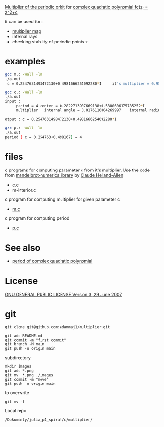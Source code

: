 

[Multiplier of the periodic orbit](https://en.wikipedia.org/wiki/Periodic_points_of_complex_quadratic_mappings#Stability_of_periodic_points_(orbit)_-_multiplier) for [complex quadratic polynomial fc(z) = z^2+c](https://en.wikipedia.org/wiki/Complex_quadratic_polynomial)

it can be used for : 
* [multiplier map](https://commons.wikimedia.org/wiki/File:Mandelbrot_set_-_multiplier_map.png)
* internal rays
* checking stability of periodic points z


# examples

```bash
gcc m.c -Wall -lm
./a.out
 c = 0.2547631498472130+0.4981666254092280*I 	 it's multiplier = 0.9527732719049150+0.1058597981813492*I 	 internal radius r = 0.9586361168490332 	 internal angle = 0.0176110004269997  period = 4
```

```bash
gcc c.c -Wall -lm
./a.out
input : 
	 period = 4 center = 0.2822713907669138+0.5300606175785252*I
	 multiplier : internal angle = 0.0176110004269997 	 internal radius = 0.9586361168490332

otput : c = 0.2547631498472130+0.4981666254092280*I
```


```bash
gcc p.c -Wall -lm
./a.out
period ( c = 0.254763+0.498167) = 4 
```




# files

c programs for computing parameter c from it's multiplier. Use the code from [mandelbrot-numerics library](https://code.mathr.co.uk/mandelbrot-numerics) by [Claude Heiland-Allen](https://mathr.co.uk/)
* [c.c](./src/c.c) 
* [m-interior.c](./src/m-interior.c) 

c program for computing multiplier for given parameter c
* [m.c](./src/m.c) 

c program for computing period
* [p.c](./src/p.c)


# See also
* [period of complex quadratic polynomial](https://github.com/adammaj1/period_complex_quadratic_polynomial) 



# License
[GNU GENERAL PUBLIC LICENSE Version 3, 29 June 2007](./src/LICENSE.txt)

# git 


```git
git clone git@github.com:adammaj1/multiplier.git
```



```git
git add README.md
git commit -m "first commit"
git branch -M main
git push -u origin main
```




subdirectory

```git
mkdir images
git add *.png
git mv  *.png ./images
git commit -m "move"
git push -u origin main
```


to overwrite

```git
git mv -f 
```

Local repo 
```
/Dokumenty/julia_p4_spiral/c/multiplier/
```


